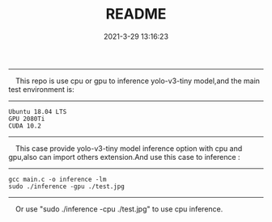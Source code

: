 ﻿---
title: README
date: 2021-3-29 13:16:23
categories: README副本
tags: 
- cuda inference
---
----------
&ensp;&ensp;This repo is use cpu or gpu to inference yolo-v3-tiny model,and the main test environment is:
***

    Ubuntu 18.04 LTS
    GPU 2080Ti
    CUDA 10.2
*** 
&ensp;&ensp;This case provide yolo-v3-tiny model inference option  with cpu and gpu,also can import others extension.And use this case to inference :
***
    gcc main.c -o inference -lm
    sudo ./inference -gpu ./test.jpg 
***
&ensp;&ensp;Or use "sudo ./inference -cpu ./test.jpg" to use cpu inference.


